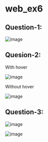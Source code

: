 # web_ex6

## Question-1:
![image](https://github.com/user-attachments/assets/384cf453-79b7-4468-ade1-cd14011ac2f3)

## Quesion-2:
With hover

![image](https://github.com/user-attachments/assets/961476f0-a2f7-4eee-9a66-2c5f39debcf1)

Without hover

![image](https://github.com/user-attachments/assets/96ffe125-3673-46a7-ae03-c7dc5447a7d4)

## Question-3:
![image](https://github.com/user-attachments/assets/d5bafc53-1286-4b07-8560-dd4cf192d8fa)

![image](https://github.com/user-attachments/assets/7eb77933-387c-4ab0-8c63-34bf4a736a21)
